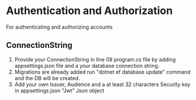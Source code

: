 # Authentication and Authorization
For authenticating and authorizing accounts

## ConnectionString
1. Provide your ConnectionString in line 08 program.cs file by adding appsettings.json file and a your database connection string.
2. Migrations are already added run "dotnet ef database update" command and the DB will be created.
3. Add your own Issuer, Audience and a at least 32 characters Security key in appsettings.json "Jwt" Json object 